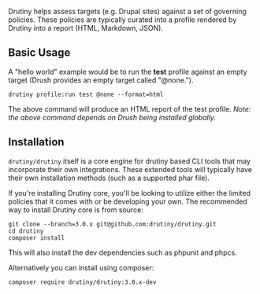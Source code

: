 Drutiny helps assess targets (e.g. Drupal sites) against a set of governing
policies. These policies are typically curated into a profile rendered by
Drutiny into a report (HTML, Markdown, JSON).

## Basic Usage
A "hello world" example would be to run the __test__ profile against an empty
target (Drush provides an empty target called "@none.").

```
drutiny profile:run test @none --format=html
```
The above command will produce an HTML report of the test profile. *Note: the above command depends on Drush being installed globally.*

## Installation

`drutiny/drutiny` itself is a core engine for drutiny based CLI tools that may
incorporate their own integrations. These extended tools will typically have
their own installation methods (such as a supported phar file).

If you're installing Drutiny core, you'll be looking to utilize either the
limited policies that it comes with or be developing your own. The recommended
way to install Drutiny core is from source:

```
git clone --branch=3.0.x git@github.com:drutiny/drutiny.git
cd drutiny
composer install
```

This will also install the dev dependencies such as phpunit and phpcs.

Alternatively you can install using composer:

```
composer require drutiny/drutiny:3.0.x-dev
```
